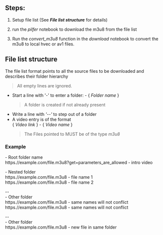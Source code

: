 ## Steps:

1. Setup file list (See **_File list structure_** for details)

2. run the _pilfer_ notebook to download the m3u8 from the file list

3. Run the _convert_m3u8_ function in the _download_ notebook to convert the m3u8 to local hvec or av1 files.

## File list structure

The file list format points to all the source files to be downloaded and describes their folder hierarchy

> All empty lines are ignored.

- Start a line with '-' to enter a folder: - { _Folder name_ }
  > A folder is created if not already present
- Write a line with _'--'_ to step out of a folder
- A video entry is of the format <br/>
  { _Video link_ } - { _Video name_ }
  > The Files pointed to MUST be of the type _m3u8_

### Example

<p>
- Root folder name<br/>
https.//example.com/file.m3u8?get=parameters_are_allowed - intro video<br/>

\- Nested folder<br/>
https.//example.com/file.m3u8 - file name 1<br/>
https.//example.com/file.m3u8 - file name 2<br/>

--<br/>
\- Other folder<br/>
https.//example.com/file.m3u8 - same names will not conflict<br/>
https.//example.com/file.m3u8 - same names will not conflict<br/>

-- <br/>
\- Other folder<br/>
https.//example.com/file.m3u8 - new file in same folder<br/>

</p>
